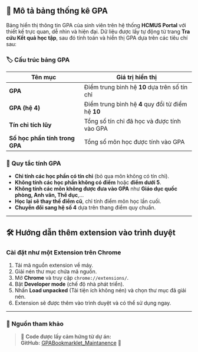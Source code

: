 ## 📌 Mô tả bảng thống kê GPA  

Bảng hiển thị thông tin GPA của sinh viên trên hệ thống **HCMUS Portal** với thiết kế trực quan, dễ nhìn và hiện đại. Dữ liệu được lấy tự động từ trang **Tra cứu Kết quả học tập**, sau đó tính toán và hiển thị GPA dựa trên các tiêu chí sau:  

### 🏷 Cấu trúc bảng GPA  

| Tên mục                    | Giá trị hiển thị                                      |
|----------------------------|------------------------------------------------------|
| **GPA**                    | Điểm trung bình hệ **10** dựa trên số tín chỉ       |
| **GPA (hệ 4)**             | Điểm trung bình hệ **4** quy đổi từ điểm hệ **10**  |
| **Tín chỉ tích lũy**       | Tổng số tín chỉ đã học và được tính vào GPA        |
| **Số học phần tính trong GPA** | Tổng số môn học được tính vào GPA                |

### 🔹 Quy tắc tính GPA  
- **Chỉ tính các học phần có tín chỉ** (bỏ qua môn không có tín chỉ).  
- **Không tính các học phần không có điểm** hoặc **điểm dưới 5**.  
- **Không tính các môn không được đưa vào GPA** như **Giáo dục quốc phòng, Anh văn, Thể dục**,...  
- **Học lại sẽ thay thế điểm cũ**, chỉ tính điểm môn học lần cuối.  
- **Chuyển đổi sang hệ số 4** dựa trên thang điểm quy chuẩn.  

---

## 🛠 Hướng dẫn thêm extension vào trình duyệt  
### Cài đặt như một Extension trên Chrome  
1. Tải mã nguồn extension về máy.  
2. Giải nén thư mục chứa mã nguồn.  
3. Mở **Chrome** và truy cập `chrome://extensions/`.  
4. Bật **Developer mode** (chế độ nhà phát triển).  
5. Nhấn **Load unpacked** (Tải tiện ích không nén) và chọn thư mục đã giải nén.  
6. Extension sẽ được thêm vào trình duyệt và có thể sử dụng ngay.  

---

### 📄 Nguồn tham khảo  
> 💜 **Code được lấy cảm hứng từ dự án:**  
> **GitHub:** [GPABookmarklet_Maintanence](https://github.com/DreamyWanderer/GPABookmarklet_Maintanence) 🚀  


